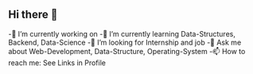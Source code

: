 ## Hi there 👋


-🔭 I’m currently working on 
-🌱 I’m currently learning Data-Structures, Backend, Data-Science
-🤔 I’m looking for Internship and job
-💬 Ask me about Web-Development, Data-Structure, Operating-System 
-📫 How to reach me: See Links in Profile
